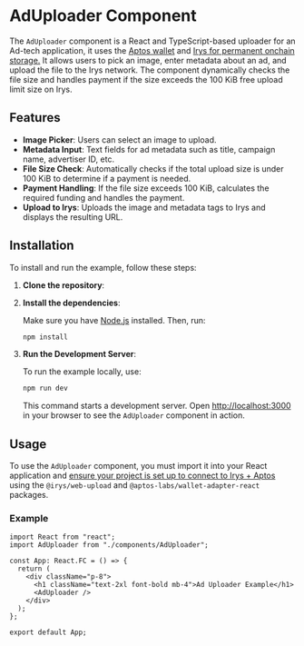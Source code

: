 # AdUploader Component

The `AdUploader` component is a React and TypeScript-based uploader for an Ad-tech application, it uses the [Aptos wallet](https://aptosfoundation.org/) and [Irys for permanent onchain storage.](https://docs.irys.xyz/) It allows users to pick an image, enter metadata about an ad, and upload the file to the Irys network. The component dynamically checks the file size and handles payment if the size exceeds the 100 KiB free upload limit size on Irys.

## Features

- **Image Picker**: Users can select an image to upload.
- **Metadata Input**: Text fields for ad metadata such as title, campaign name, advertiser ID, etc.
- **File Size Check**: Automatically checks if the total upload size is under 100 KiB to determine if a payment is needed.
- **Payment Handling**: If the file size exceeds 100 KiB, calculates the required funding and handles the payment.
- **Upload to Irys**: Uploads the image and metadata tags to Irys and displays the resulting URL.

## Installation

To install and run the example, follow these steps:

1. **Clone the repository**:

2. **Install the dependencies**:

    Make sure you have [Node.js](https://nodejs.org/) installed. Then, run:

    ```bash
    npm install
    ```

3. **Run the Development Server**:

    To run the example locally, use:

    ```bash
    npm run dev
    ```

    This command starts a development server. Open [http://localhost:3000](http://localhost:3000) in your browser to see the `AdUploader` component in action.

## Usage

To use the `AdUploader` component, you must import it into your React application and [ensure your project is set up to connect to Irys + Aptos](https://docs.irys.xyz/build/d/irys-in-the-browser#aptos) using the `@irys/web-upload` and `@aptos-labs/wallet-adapter-react` packages.

### Example

```tsx
import React from "react";
import AdUploader from "./components/AdUploader";

const App: React.FC = () => {
  return (
    <div className="p-8">
      <h1 className="text-2xl font-bold mb-4">Ad Uploader Example</h1>
      <AdUploader />
    </div>
  );
};

export default App;
```